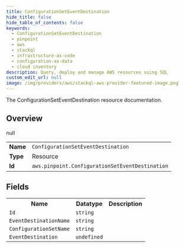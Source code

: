 ```yaml
---
title: ConfigurationSetEventDestination
hide_title: false
hide_table_of_contents: false
keywords:
  - ConfigurationSetEventDestination
  - pinpoint
  - aws
  - stackql
  - infrastructure-as-code
  - configuration-as-data
  - cloud inventory
description: Query, deploy and manage AWS resources using SQL
custom_edit_url: null
image: /img/providers/aws/stackql-aws-provider-featured-image.png
---
```

The ConfigurationSetEventDestination resource documentation.

## Overview
<table><tbody>
<tr><td><b>Name</b></td><td><code>ConfigurationSetEventDestination</code></td></tr>
<tr><td><b>Type</b></td><td>Resource</td></tr>
null
<tr><td><b>Id</b></td><td><code>aws.pinpoint.ConfigurationSetEventDestination</code></td></tr>
</tbody></table>

## Fields
<table><tbody>
<tr><th>Name</th><th>Datatype</th><th>Description</th></tr>
<tr><td><code>Id</code></td><td><code>string</code></td><td></td></tr><tr><td><code>EventDestinationName</code></td><td><code>string</code></td><td></td></tr><tr><td><code>ConfigurationSetName</code></td><td><code>string</code></td><td></td></tr><tr><td><code>EventDestination</code></td><td><code>undefined</code></td><td></td></tr>
</tbody></table>